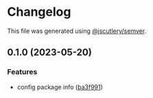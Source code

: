 # Changelog

This file was generated using [@jscutlery/semver](https://github.com/jscutlery/semver).

## 0.1.0 (2023-05-20)


### Features

* config package info ([ba3f991](https://github.com/worldprinter/wdesign/commit/ba3f9919096214c3a7d4ea92ffc6039d815e02b8))
